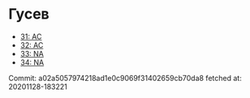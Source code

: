 # Гусев
- [31: AC](31.md)
- [32: AC](32.md)
- [33: NA](33.md)
- [34: NA](34.md)

Commit: a02a5057974218ad1e0c9069f31402659cb70da8
 fetched at: 20201128-183221
